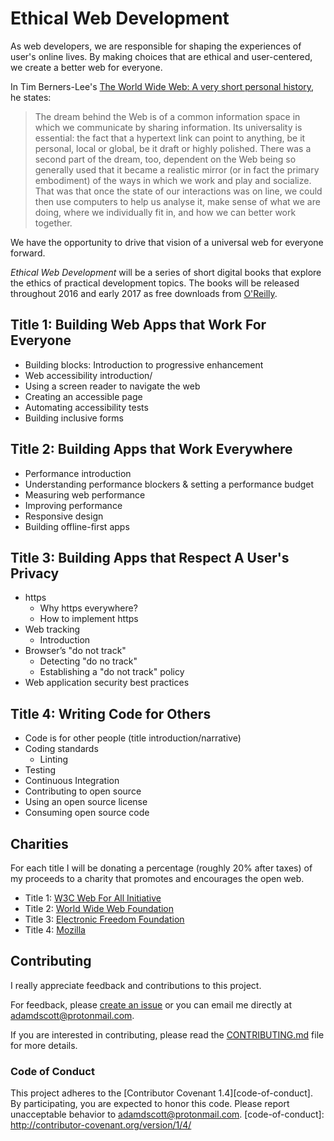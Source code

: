 # Ethical Web Development

As web developers, we are responsible for shaping the experiences of user's online lives. By making choices that are ethical and user-centered, we create a better web for everyone.

In Tim Berners-Lee's [The World Wide Web: A very short personal history](https://www.w3.org/People/Berners-Lee/ShortHistory.html), he states:

> The dream behind the Web is of a common information space in which we communicate by sharing information. Its universality is essential: the fact that a hypertext link can point to anything, be it personal, local or global, be it draft or highly polished. There was a second part of the dream, too, dependent on the Web being so generally used that it became a realistic mirror (or in fact the primary embodiment) of the ways in which we work and play and socialize. That was that once the state of our interactions was on line, we could then use computers to help us analyse it, make sense of what we are doing, where we individually fit in, and how we can better work together.

We have the opportunity to drive that vision of a universal web for everyone forward.

_Ethical Web Development_ will be a series of short digital books that explore the ethics of practical development topics. The books will be released throughout 2016 and early 2017 as free downloads from [O'Reilly](http://www.oreilly.com/).

## Title 1: Building Web Apps that Work For Everyone

- Building blocks: Introduction to progressive enhancement
- Web accessibility introduction/
- Using a screen reader to navigate the web
- Creating an accessible page
- Automating accessibility tests
- Building inclusive forms

## Title 2: Building Apps that Work Everywhere

- Performance introduction
- Understanding performance blockers & setting a performance budget
- Measuring web performance
- Improving performance
- Responsive design
- Building offline-first apps

## Title 3: Building Apps that Respect A User's Privacy

- https
  - Why https everywhere?
  - How to implement https
- Web tracking
  - Introduction
- Browser’s "do not track"
  - Detecting "do no track"
  - Establishing a "do not track" policy
- Web application security best practices

## Title 4: Writing Code for Others

- Code is for other people (title introduction/narrative)
- Coding standards
  - Linting
- Testing
- Continuous Integration
- Contributing to open source
- Using an open source license
- Consuming open source code

## Charities

For each title I will be donating a percentage (roughly 20% after taxes) of my proceeds to a charity that promotes and encourages the open web.

- Title 1: [W3C Web For All Initiative](https://www.w3.org/Consortium/sponsor/webforall)
- Title 2: [World Wide Web Foundation](http://webfoundation.org/)
- Title 3: [Electronic Freedom Foundation](https://www.eff.org/)
- Title 4: [Mozilla](https://www.mozilla.org/en-US/)

## Contributing

I really appreciate feedback and contributions to this project.

For feedback, please [create an issue](https://github.com/ascott1/ethical-web-dev/issues) or you can email me directly at [adamdscott@protonmail.com](mailto:adamdscott@protonmail.com).

If you are interested in contributing, please read the [CONTRIBUTING.md](https://github.com/ascott1/ethical-web-dev/blob/master/CONTRIBUTING.md) file for more details.

### Code of Conduct

This project adheres to the [Contributor Covenant 1.4][code-of-conduct]. By participating, you are expected to honor this code. Please report unacceptable behavior to adamdscott@protonmail.com.
[code-of-conduct]: http://contributor-covenant.org/version/1/4/
